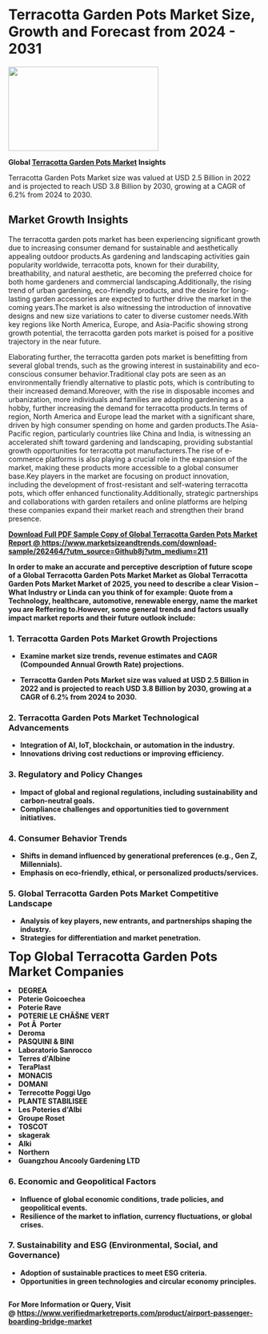<H1>Terracotta Garden Pots Market Size, Growth and Forecast from 2024 - 2031</H1><img class="aligncenter size-medium wp-image-584254" src="https://thirdeyenews.in/wp-content/uploads/2024/09/Global-Market-Research-300x168.jpeg" alt="" width="300" height="168" /><p><strong>Global&nbsp;<a href="https://www.marketsizeandtrends.com/download-sample/262464/?utm_source=Github8j?utm_medium=211">Terracotta Garden Pots Market</a> Insights</strong></p><p>Terracotta Garden Pots Market size was valued at USD 2.5 Billion in 2022 and is projected to reach USD 3.8 Billion by 2030, growing at a CAGR of 6.2% from 2024 to 2030.</p><p><h2>Market Growth Insights</h2> <p>The terracotta garden pots market has been experiencing significant growth due to increasing consumer demand for sustainable and aesthetically appealing outdoor products.As gardening and landscaping activities gain popularity worldwide, terracotta pots, known for their durability, breathability, and natural aesthetic, are becoming the preferred choice for both home gardeners and commercial landscaping.Additionally, the rising trend of urban gardening, eco-friendly products, and the desire for long-lasting garden accessories are expected to further drive the market in the coming years.The market is also witnessing the introduction of innovative designs and new size variations to cater to diverse customer needs.With key regions like North America, Europe, and Asia-Pacific showing strong growth potential, the terracotta garden pots market is poised for a positive trajectory in the near future.</p> <p><strong><a href="#"></a></strong></p> <p>Elaborating further, the terracotta garden pots market is benefitting from several global trends, such as the growing interest in sustainability and eco-conscious consumer behavior.Traditional clay pots are seen as an environmentally friendly alternative to plastic pots, which is contributing to their increased demand.Moreover, with the rise in disposable incomes and urbanization, more individuals and families are adopting gardening as a hobby, further increasing the demand for terracotta products.In terms of region, North America and Europe lead the market with a significant share, driven by high consumer spending on home and garden products.The Asia-Pacific region, particularly countries like China and India, is witnessing an accelerated shift toward gardening and landscaping, providing substantial growth opportunities for terracotta pot manufacturers.The rise of e-commerce platforms is also playing a crucial role in the expansion of the market, making these products more accessible to a global consumer base.Key players in the market are focusing on product innovation, including the development of frost-resistant and self-watering terracotta pots, which offer enhanced functionality.Additionally, strategic partnerships and collaborations with garden retailers and online platforms are helping these companies expand their market reach and strengthen their brand presence.</p> <p><strong><a href="#"></p><p><span class=""><strong>Download Full PDF Sample Copy of Global Terracotta Garden Pots Market Report</strong> @ <a href="https://www.marketsizeandtrends.com/download-sample/262464/?utm_source=Github8j?utm_medium=211" target="_blank">https://www.marketsizeandtrends.com/download-sample/262464/?utm_source=Github8j?utm_medium=211</a></span></p><p>In order to make an accurate and perceptive description of future scope of a Global&nbsp;Terracotta Garden Pots Market Market as Global&nbsp;Terracotta Garden Pots Market Market of 2025, you need to describe a clear Vision &ndash; What Industry or Linda can you think of for example: Quote from a Technology, healthcare, automotive, renewable energy, name the market you are Reffering to.However, some general trends and factors usually impact market reports and their future outlook include:</p><h3>1.&nbsp;<strong>Terracotta Garden Pots Market Growth Projections</strong></h3><ul><li>Examine market size trends, revenue estimates and CAGR (Compounded Annual Growth Rate) projections.</li><li><p>Terracotta Garden Pots Market size was valued at USD 2.5 Billion in 2022 and is projected to reach USD 3.8 Billion by 2030, growing at a CAGR of 6.2% from 2024 to 2030.</p></li></ul><h3>2.&nbsp;<strong>Terracotta Garden Pots Market Technological Advancements</strong></h3><ul><li>Integration of AI, IoT, blockchain, or automation in the industry.</li><li>Innovations driving cost reductions or improving efficiency.</li></ul><h3>3.&nbsp;<strong>Regulatory and Policy Changes</strong></h3><ul><li>Impact of global and regional regulations, including sustainability and carbon-neutral goals.</li><li>Compliance challenges and opportunities tied to government initiatives.</li></ul><h3>4.&nbsp;<strong>Consumer Behavior Trends</strong></h3><ul><li>Shifts in demand influenced by generational preferences (e.g., Gen Z, Millennials).</li><li>Emphasis on eco-friendly, ethical, or personalized products/services.</li></ul><h3>5.&nbsp;<strong>Global Terracotta Garden Pots Market Competitive Landscape</strong></h3><ul><li>Analysis of key players, new entrants, and partnerships shaping the industry.</li><li>Strategies for differentiation and market penetration.</li></ul><p data-pm-slice="1 1 []"><span style="color: inherit; font-family: inherit; font-size: 25px;">Top Global Terracotta Garden Pots Market Companies</span></p><div class="" data-test-id=""><p><li>DEGREA</li><li> Poterie Goicoechea</li><li> Poterie Rave</li><li> POTERIE LE CHÃŠNE VERT</li><li> Pot Ã  Porter</li><li> Deroma</li><li> PASQUINI & BINI</li><li> Laboratorio Sanrocco</li><li> Terres d'Albine</li><li> TeraPlast</li><li> MONACIS</li><li> DOMANI</li><li> Terrecotte Poggi Ugo</li><li> PLANTE STABILISEE</li><li> Les Poteries d'Albi</li><li> Groupe Roset</li><li> TOSCOT</li><li> skagerak</li><li> Alki</li><li> Northern</li><li> Guangzhou Ancooly Gardening LTD</li></p></div><h3>6.&nbsp;<strong>Economic and Geopolitical Factors</strong></h3><ul><li>Influence of global economic conditions, trade policies, and geopolitical events.</li><li>Resilience of the market to inflation, currency fluctuations, or global crises.</li></ul><h3>7.&nbsp;<strong>Sustainability and ESG (Environmental, Social, and Governance)</strong></h3><ul><li>Adoption of sustainable practices to meet ESG criteria.</li><li>Opportunities in green technologies and circular economy principles.</li></ul><h2><strong style="font-size: 14px;">For More Information or Query, Visit @&nbsp;</strong><a style="background-color: #ffffff; font-size: 14px;" href="https://www.marketsizeandtrends.com/report/terracotta-garden-pots-market/" target="_blank">https://www.verifiedmarketreports.com/product/airport-passenger-boarding-bridge-market</a></h2>